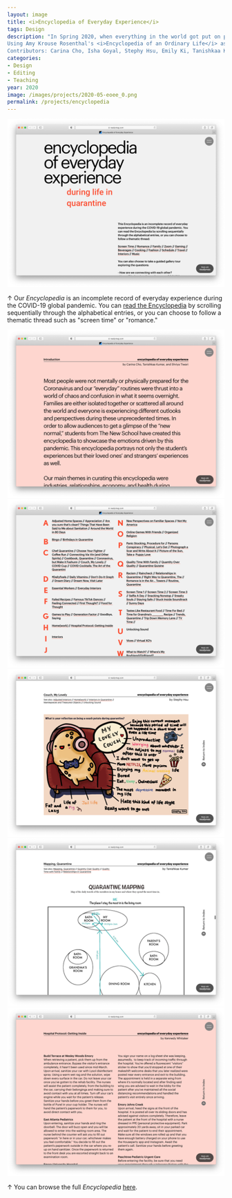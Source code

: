 ```yaml
---
layout: image
title: <i>Encyclopedia of Everyday Experience</i>
tags: Design
description: "In Spring 2020, when everything in the world got put on pause and/or went virtual, so too did my Design Strategies in Everyday Experience course. Everyday life was the subject of the course, and everything about everyday life had suddenly become strange and new. Together, my students and I asked How are we connecting with each other? How will industries change because of COVID?  and What does wellness mean during quarantine?<br><br>
Using Amy Krouse Rosenthal's <i>Encyclopedia of an Ordinary Life</i> as a model, students collaboratively organized their responses into an online encyclopedia of everyday objects, spaces, rituals, and experiences that filled our lives during the early days of the pandemic.<br><br>
Contributors: Carina Cho, Isha Goyal, Stephy Hsu, Emily Ki, Tanishkaa Kumar, Avi Magaram, Lena Malmstrom, Taara Mehta, Amanda Palermo, Sasha Patil, Esther Seo, Rebecca Stobbe, Charis Tang, Shriya Tiwari, Kennedy Whitaker, and Katie Yates."
categories:
- Design
- Editing
- Teaching
year: 2020
image: /images/projects/2020-05-eoee_0.png
permalink: /projects/encyclopedia
---
```


<img src="/images/projects/2020-05-eoee_0.png">
    
<div class="images-right"><p>&uarr; Our <i>Encyclopedia</i> is an incomplete record of everyday experience during the COVID-19 global pandemic. You can <a href="https://readymag.com/hanson/encyclopedia">read the Encyclopedia</a> by scrolling sequentially through the alphabetical entries, or you can choose to follow a thematic thread such as "screen time" or "romance."</p></div>
<section class="clear"></section>

<div class="images-left"><img src="/images/projects/2020-05-eoee_1.png"></div>
<div class="images-right"><img src="/images/projects/2020-05-eoee_2.png"></div>
<section class="clear"></section>

<div class="images-left"><img src="/images/projects/2020-05-eoee_couch.png"></div>
<div class="images-right"><img src="/images/projects/2020-05-eoee_mapping.png"></div>
<section class="clear"></section>

<img src="/images/projects/2020-05-eoee_protocols.png">

<div class="images-right"><p>&uarr; You can browse the full <i>Encyclopedia</i> <a href="https://readymag.com/hanson/encyclopedia">here</a>.</p></div>
